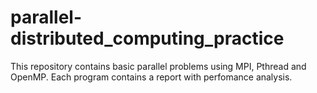 # parallel-distributed_computing_practice

This repository contains basic parallel problems using MPI, Pthread and OpenMP.
Each program contains a report with perfomance analysis.
